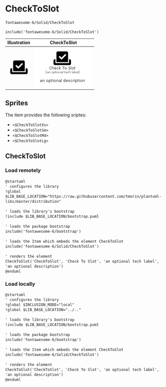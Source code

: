 # CheckToSlot


```text
fontawesome-6/Solid/CheckToSlot
```

```text
include('fontawesome-6/Solid/CheckToSlot')
```



| Illustration | CheckToSlot |
| :---: | :---: |
| ![illustration for Illustration](../../fontawesome-6/Solid/CheckToSlot.png) | ![illustration for CheckToSlot](../../fontawesome-6/Solid/CheckToSlot.Local.png) |



## Sprites
The item provides the following sriptes:

- `<$CheckToSlotXs>`
- `<$CheckToSlotSm>`
- `<$CheckToSlotMd>`
- `<$CheckToSlotLg>`





## CheckToSlot

### Load remotely
```plantuml
@startuml
' configures the library
!global $LIB_BASE_LOCATION="https://raw.githubusercontent.com/tmorin/plantuml-libs/master/distribution"

' loads the library's bootstrap
!include $LIB_BASE_LOCATION/bootstrap.puml

' loads the package bootstrap
include('fontawesome-6/bootstrap')

' loads the Item which embeds the element CheckToSlot
include('fontawesome-6/Solid/CheckToSlot')

' renders the element
CheckToSlot('CheckToSlot', 'Check To Slot', 'an optional tech label', 'an optional description')
@enduml
```

### Load locally
```plantuml
@startuml
' configures the library
!global $INCLUSION_MODE="local"
!global $LIB_BASE_LOCATION="../.."

' loads the library's bootstrap
!include $LIB_BASE_LOCATION/bootstrap.puml

' loads the package bootstrap
include('fontawesome-6/bootstrap')

' loads the Item which embeds the element CheckToSlot
include('fontawesome-6/Solid/CheckToSlot')

' renders the element
CheckToSlot('CheckToSlot', 'Check To Slot', 'an optional tech label', 'an optional description')
@enduml
```


